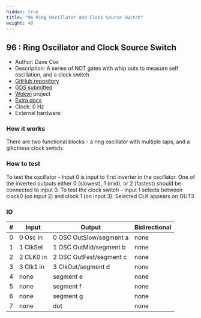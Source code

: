 ```yaml
---
hidden: true
title: "96 Ring Oscillator and Clock Source Switch"
weight: 40
---
```


## 96 : Ring Oscillator and Clock Source Switch

* Author: Dave Cox
* Description: A series of NOT gates with whip outs to measure self oscillation, and a clock switch
* [GitHub repository](https://github.com/davecoxhome/tinytapeout)
* [GDS submitted](https://github.com/davecoxhome/tinytapeout/actions/runs/6750963417)
* [Wokwi](https://wokwi.com/projects/380408455148316673) project
* [Extra docs]()
* Clock: 0 Hz
* External hardware: 



### How it works

There are two functional blocks - a ring oscillator with multiple taps, and a glitchless clock switch.


### How to test

To test the oscillator - Input 0 is input to first inverter in the oscillator. One of the inverted outputs either 0 (slowest), 1 (mid), or 2 (fastest) should be connected to input 0. To test the clock switch - input 1 selects between clock0 (on input 2) and clock 1 (on input 3). Selected CLK appears on OUT3


### IO

| # | Input        | Output       | Bidirectional      |
|---|--------------|--------------| -------------------|
| 0 | 0 Osc In  | 0 OSC OutSlow/segment a | none |
| 1 | 1 ClkSel  | 1 OSC OutMid/segment b | none |
| 2 | 2 CLK0 in  | 2 OSC OutFast/segment c | none |
| 3 | 3 Clk1 in  | 3 ClkOut/segment d | none |
| 4 | none  | segment e | none |
| 5 | none  | segment f | none |
| 6 | none  | segment g | none |
| 7 | none  | dot | none |
